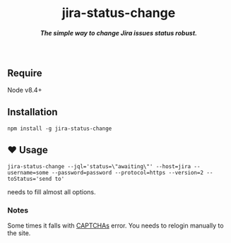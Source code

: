 <h1 align="center">jira-status-change</h1>

<h5 align="center">The simple way to change Jira issues status robust.</h5>

<br />

## Require
Node v8.4+

## Installation

`npm install -g jira-status-change`

## &#10084; Usage

`jira-status-change --jql='status=\"awaiting\"' --host=jira --username=some --password=password --protocol=https --version=2 --toStatus='send to'`

needs to fill almost all options.

### Notes
Some times it falls with [CAPTCHAs](https://developer.atlassian.com/jiradev/jira-apis/jira-rest-apis/jira-rest-api-tutorials/jira-rest-api-version-2-tutorial#JIRARESTAPIVersion2Tutorial-CAPTCHAs) error. You needs to relogin manually to the site.
